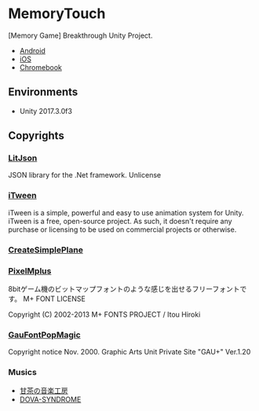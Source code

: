 # MemoryTouch

[Memory Game] Breakthrough Unity Project.

- [Android](https://play.google.com/store/apps/details?id=jp.tearoom6.MemoryTouch)
- [iOS](https://itunes.apple.com/jp/app/memory-game-breakthrough/id978414951)
- [Chromebook](https://chrome.google.com/webstore/detail/breakthrough/enomebafdipneelnonocbglkoabmgmob)

## Environments

- Unity 2017.3.0f3

## Copyrights

### [LitJson](https://github.com/LitJSON/litjson)

JSON library for the .Net framework.
Unlicense

### [iTween](http://www.pixelplacement.com/itween/index.php)

iTween is a simple, powerful and easy to use animation system for Unity.
iTween is a free, open-source project. As such, it doesn't require any purchase or licensing to be used on commercial projects or otherwise.

### [CreateSimplePlane](http://narudesign.com/devlog/unity-create-simple-plane/)

### [PixelMplus](http://itouhiro.hatenablog.com/entry/20130602/font)

8bitゲーム機のビットマップフォントのような感じを出せるフリーフォントです。
M+ FONT LICENSE

Copyright (C) 2002-2013 M+ FONTS PROJECT / Itou Hiroki

### [GauFontPopMagic](https://fonts2u.com/gaufontpopmagic.font)

Copyright notice
Nov. 2000. Graphic Arts Unit Private Site "GAU+" Ver.1.20

### Musics

- [甘茶の音楽工房](http://amachamusic.chagasi.com)
- [DOVA-SYNDROME](https://dova-s.jp)

